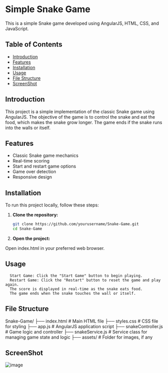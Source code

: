 # Simple Snake Game
This is a simple Snake game developed using AngularJS, HTML, CSS, and JavaScript.

## Table of Contents
- [Introduction](#introduction)
- [Features](#features)
- [Installation](#installation)
- [Usage](#usage)
- [File Structure](#file-structure)
- [ScreenShot](#screenshot)

## Introduction
This project is a simple implementation of the classic Snake game using AngularJS. The objective of the game is to control the snake and eat the food, which makes the snake grow longer. The game ends if the snake runs into the walls or itself.

## Features
- Classic Snake game mechanics
- Real-time scoring
- Start and restart game options
- Game over detection
- Responsive design

## Installation
To run this project locally, follow these steps:

1. **Clone the repository:**
   ```bash
   git clone https://github.com/yourusername/Snake-Game.git
   cd Snake-Game
2. **Open the project:**
   
Open index.html in your preferred web browser.

## Usage

      Start Game: Click the "Start Game" button to begin playing.
      Restart Game: Click the "Restart" button to reset the game and play again.
      The score is displayed in real-time as the snake eats food.
      The game ends when the snake touches the wall or itself.

## File Structure

Snake-Game/
├── index.html       # Main HTML file
├── styles.css       # CSS file for styling
├── app.js           # AngularJS application script
├── snakeController.js # Game logic and controller
├── snakeService.js  # Service class for managing game state and logic
├── assets/          # Folder for images, if any

## ScreenShot 

![image](https://github.com/user-attachments/assets/fbf53871-2523-4dbf-bbea-c96effe1a998)



